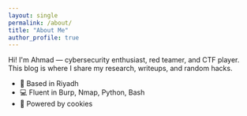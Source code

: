 ```yaml
---
layout: single
permalink: /about/
title: "About Me"
author_profile: true
---
```


Hi! I'm Ahmad — cybersecurity enthusiast, red teamer, and CTF player.  
This blog is where I share my research, writeups, and random hacks.

- 📍 Based in Riyadh  
- 💻 Fluent in Burp, Nmap, Python, Bash  
- 🍪 Powered by cookies
